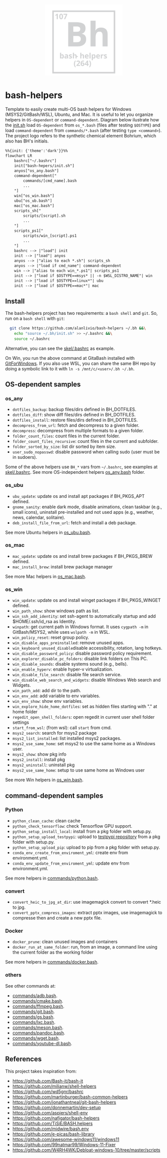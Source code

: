 <h1 align="center"><img src="logo.svg" width="250" onerror='this.style.display="none"'/></h1>

# bash-helpers

Template to easily create multi-OS bash helpers for Windows (MSYS2/GitBash/WSL), Ubuntu, and Mac. It is useful to let you organize helpers in `OS-dependent` or `command-dependent`. Diagram below ilustrate how the [init.sh](init.sh) load `OS-dependent` from `os_*.bash` (files after testing `$OSTYPE`) and load `command-dependent` from `commands/*.bash` (after testing `type <command>`).
The project logo refers to the synthetic chemical element Bohrium, which also has BH's initials.

```mermaid
%%{init: {'theme':'dark'}}%%
flowchart LR
    bashrc["~/.bashrc"]
    init["bash-hepers/init.sh"]
    anyos["os_any.bash"]
    command-dependent["
        commands/[cmd_name].bash
        ...
    "]
    win["os_win.bash"]
    ubu["os_ub.bash"]
    mac["os_mac.bash"]
    scripts_sh["
        scripts/[script].sh
        ...
    "]
    scripts_ps1["
        scripts/win_[script].ps1
        ...
    "]
    bashrc --> |"load"| init
    init --> |"load"| anyos
    anyos --> |"alias to each *.sh"| scripts_sh
    anyos --> |"load if cmd_name"| command-dependent
    win --> |"alias to each win_*.ps1"| scripts_ps1
    init --> |"load if $OSTYPE==msys* || -n $WSL_DISTRO_NAME"| win
    init --> |"load if $OSTYPE==linux*"| ubu
    init --> |"load if $OSTYPE==mac*"| mac
```

## Install

The bash-helpers project has two requirements: a `bash shell` and `git`. So, run on a `bash shell` with `git`:

```bash
  git clone https://github.com/alanlivio/bash-helpers ~/.bh &&\
    echo "source ~/.bh/init.sh" >> ~/.bashrc &&\
    source ~/.bashrc
```

Alternative, you can see the [skel/.bashrc](skel/.bashrc) as example.

On Win, you run the above command at GitaBash installed with [GitForWindows](https://gitforwindows.org). If you also use WSL, you can share the same BH repo by doing a symbolic link to it with `ln -s /mnt/c/<user>/.bh ~/.bh`.

## OS-dependent samples

### os_any

* `dotfiles_backup`: backup files/dirs defined in BH_DOTFILES.
* `dotfiles_diff`: show diff files/dirs defined in BH_DOTFILES.
* `dotfiles_install`: restore files/dirs defined in BH_DOTFILES.
* `decompress_from_url`: fetch and decompress to a given folder.
* `decompress`: decompress from multiple formats to a given folder.
* `folder_count_files`: count files in the current folder.
* `folder_count_files_recursive`: count files in the current and subfolder.
* `folder_sorted_by_size`: list dir sorted by item size.
* `user_sudo_nopasswd`: disable password when calling sudo (user must be in sudoers).

Some of the above helpers use `BH_*` vars from `~/.bashrc`, see examples at [skel/.bashrc](skel/.bashrc).
See more OS-independent helpers  [os_any.bash](os_any.bash) folder.

### os_ubu

* `ubu_update`: update os and install apt packages if BH_PKGS_APT defined.
* `gnome_sanity`: enable dark mode, disable animations, clean taskbar (e.g., small icons), uninstall pre-installed and not used apps (e.g., weather, news, calendar, solitaire).
* `deb_install_file_from_url`: fetch and install a deb package.

See more Ubuntu helpers in [os_ubu.bash](os_ubu.bash).

### os_mac

* `mac_update`: update os and install brew packages if BH_PKGS_BREW defined.
* `mac_install_brew`: install brew package manager

See more Mac helpers in [os_mac.bash](os_mac.bash).

### os_win

* `win_update`: update os and install winget packages if BH_PKGS_WINGET defined.
* `win_path_show`: show windows path as list.
* `win_ssh_add_identity`: set ssh-agent to automatically startup and add $HOME/.ssh/id_rsa as Identity.
* `winpath`: get current path in Windows format. It uses `cygpath -m` in GitBash/MSYS2, while uses `wslpath -m` in WSL.
* `win_policy_reset`: reset group policy.
* `win_disable_apps_preinstalled`: remove unused apps.
* `win_keyboard_unused_disable`disable accessibility, rotation, lang hotkeys.
* `win_disable_password_policy`: disable password policy requirement.
* `win_explorer_disable_pc_folders`: disable link folders on This PC.
* `win_disable_sounds`: disable systems sound (e.g., bells).
* `win_enable_hyperv`: enable hyper-v virtualization.
* `win_disable_file_search`: disable file search service.
* `win_disable_web_search_and_widgets`: disable Windows Web search and Widgets.
* `win_path_add`: add dir to the path.
* `win_env_add`: add variable to env variables.
* `win_env_show`: show env variables.
* `win_explore_hide_home_dotfiles`: set as hidden files starting with "." at home folder
* `regedit_open_shell_folders`: open regedit in current user shell folder settings
* `start_from_wsl`: (from wsl): call `start` from cmd.
* `msys2_search`: search for msys2 package
* `msys2_list_installed`: list installed msys2 packages.
* `msys2_use_same_home`: set msys2 to use the same home as a Windows user.
* `msys2_show`: show pkg info
* `msys2_install`: install pkg
* `msys2_uninstall`: uninstall pkg
* `msys2_use_same_home`: setup to use same home as Windows user

See more Win helpers in [os_win.bash](os_win.bash).

## command-dependent samples

### Python

* `python_clean_cache`: clean cache
* `python_check_tensorflow`: check Tensorflow GPU support.
* `python_setup_install_local`: install from a pkg folder with setup.py.
* `python_setup_upload_testpypi`: upload to [testpypi repository](https://test.pypi.org/) from a pkg folder with setup.py.
* `python_setup_upload_pip`: upload to pip from a pkg folder with setup.py.
* `conda_env_create_from_enviroment_yml`: create env from environment.yml.
* `conda_env_update_from_enviroment_yml`: update env from environment.yml.

See more helpers in [commands/python.bash](commands/python.bash).

### convert

* `convert_heic_to_jpg_at_dir`: use imagemagick convert to convert *.heic to jpg.
* `convert_pptx_compress_images`: extract pptx images, use imagemagick to compresse then and create a new pptx file.

### Docker

* `docker_prune`: clean unused images and containers
* `docker_run_at_same_folder`: run, from an image, a command line using the current folder as the working folder

See more helpers in [commands/docker.bash](commands/docker.bash).

### others

See other commands at:

* [commands/adb.bash](commands/adb.bash).
* [commands/cmake.bash](commands/cmake.bash).
* [commands/ffmpeg.bash](commands/ffmpeg.bash).
* [commands/git.bash](commands/git.bash).
* [commands/gs.bash](commands/gs.bash).
* [commands/lxc.bash](commands/lxc.bash).
* [commands/meson.bash](commands/meson.bash).
* [commands/pandoc.bash](commands/pandoc.bash).
* [commands/wget.bash](commands/wget.bash).
* [commands/youtube-dl.bash](commands/youtube-dl.bash).

## References

This project takes inspiration from:

* <https://github.com/Bash-it/bash-it>
* <https://github.com/milianw/shell-helpers>
* <https://github.com/wd5gnr/bashrc>
* <https://github.com/martinburger/bash-common-helpers>
* <https://github.com/jonathantneal/git-bash-helpers>
* <https://github.com/donnemartin/dev-setup>
* <https://github.com/aspiers/shell-env>
* <https://github.com/nafigator/bash-helpers>
* <https://github.com/TiSiE/BASH.helpers>
* <https://github.com/midwire/bash.env>
* <https://github.com/e-picas/bash-library>
* <https://github.com/awesome-windows11/windows11>
* <https://github.com/99natmar99/Windows-11-Fixer>
* <https://github.com/W4RH4WK/Debloat-windows-10/tree/master/scripts>
